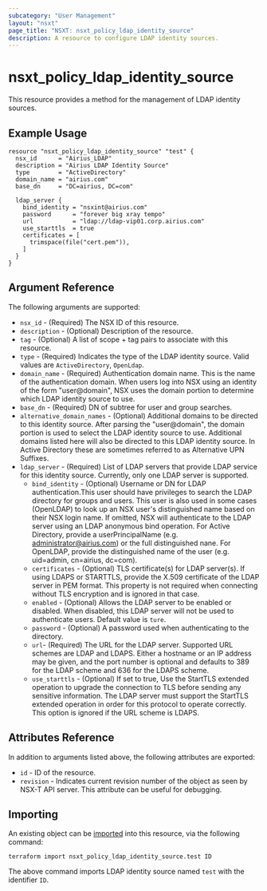 ```yaml
---
subcategory: "User Management"
layout: "nsxt"
page_title: "NSXT: nsxt_policy_ldap_identity_source"
description: A resource to configure LDAP identity sources.
---
```


# nsxt_policy_ldap_identity_source

This resource provides a method for the management of LDAP identity sources.

## Example Usage

```hcl
resource "nsxt_policy_ldap_identity_source" "test" {
  nsx_id      = "Airius_LDAP"
  description = "Airius LDAP Identity Source"
  type        = "ActiveDirectory"
  domain_name = "airius.com"
  base_dn     = "DC=airius, DC=com"

  ldap_server {
    bind_identity = "nsxint@airius.com"
    password      = "forever big xray tempo"
    url           = "ldap://ldap-vip01.corp.airius.com"
    use_starttls  = true
    certificates = [
      trimspace(file("cert.pem")),
    ]
  }
}
```

## Argument Reference

The following arguments are supported:

* `nsx_id` - (Required) The NSX ID of this resource.
* `description` - (Optional) Description of the resource.
* `tag` - (Optional) A list of scope + tag pairs to associate with this resource.
* `type` - (Required) Indicates the type of the LDAP identity source. Valid values are `ActiveDirectory`, `OpenLdap`.
* `domain_name` - (Required) Authentication domain name. This is the name of the authentication domain. When users log into NSX using an identity of the form "user@domain", NSX uses the domain portion to determine which LDAP identity source to use.
* `base_dn` - (Required) DN of subtree for user and group searches.
* `alternative_domain_names` - (Optional) Additional domains to be directed to this identity source. After parsing the "user@domain", the domain portion is used to select the LDAP identity source to use. Additional domains listed here will also be directed to this LDAP identity source. In Active Directory these are sometimes referred to as Alternative UPN Suffixes.
* `ldap_server` - (Required) List of LDAP servers that provide LDAP service for this identity source. Currently, only one LDAP server is supported.
    * `bind_identity` - (Optional) Username or DN for LDAP authentication.This user should have privileges to search the LDAP directory for groups and users. This user is also used in some cases (OpenLDAP) to look up an NSX user's distinguished name based on their NSX login name. If omitted, NSX will authenticate to the LDAP server using an LDAP anonymous bind operation. For Active Directory, provide a userPrincipalName (e.g. administrator@airius.com) or the full distinguished nane. For OpenLDAP, provide the distinguished name of the user (e.g. uid=admin, cn=airius, dc=com).
    * `certificates` - (Optional) TLS certificate(s) for LDAP server(s). If using LDAPS or STARTTLS, provide the X.509 certificate of the LDAP server in PEM format. This property is not required when connecting without TLS encryption and is ignored in that case.
    * `enabled` - (Optional) Allows the LDAP server to be enabled or disabled. When disabled, this LDAP server will not be used to authenticate users. Default value is `ture`.
    * `password` - (Optional) A password used when authenticating to the directory.
    * `url`- (Required) The URL for the LDAP server. Supported URL schemes are LDAP and LDAPS. Either a hostname or an IP address may be given, and the port number is optional and defaults to 389 for the LDAP scheme and 636 for the LDAPS scheme.
    * `use_starttls` - (Optional) If set to true, Use the StartTLS extended operation to upgrade the connection to TLS before sending any sensitive information. The LDAP server must support the StartTLS extended operation in order for this protocol to operate correctly. This option is ignored if the URL scheme is LDAPS.

## Attributes Reference

In addition to arguments listed above, the following attributes are exported:

* `id` - ID of the resource.
* `revision` - Indicates current revision number of the object as seen by NSX-T API server. This attribute can be useful for debugging.


## Importing

An existing object can be [imported][docs-import] into this resource, via the following command:

[docs-import]: https://www.terraform.io/cli/import

```
terraform import nsxt_policy_ldap_identity_source.test ID
```
The above command imports LDAP identity source named `test` with the identifier `ID`.
